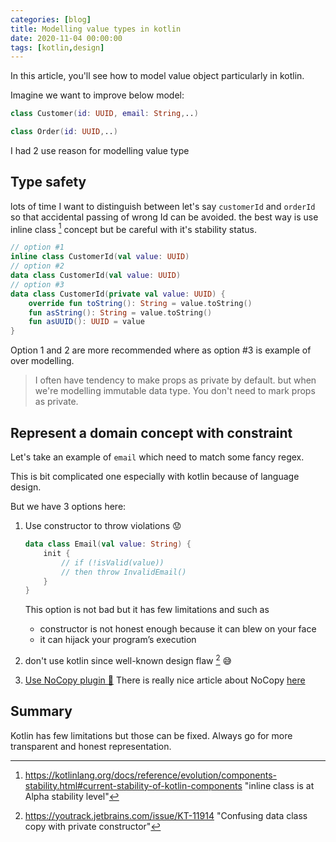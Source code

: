```yaml
---
categories: [blog]
title: Modelling value types in kotlin
date: 2020-11-04 00:00:00
tags: [kotlin,design]
---
```


In this article, you'll see how to model value object particularly in kotlin.


Imagine we want to improve below model:

```kotlin
class Customer(id: UUID, email: String,..)

class Order(id: UUID,..)
```

I had 2 use reason for modelling value type
## Type safety

lots of time I want to distinguish between let's say `customerId` and `orderId`
so that accidental passing of wrong Id can be avoided.
the best way is use inline class [^2] concept but be careful
with it's stability status.

```kotlin
// option #1
inline class CustomerId(val value: UUID)
// option #2
data class CustomerId(val value: UUID)
// option #3
data class CustomerId(private val value: UUID) {
    override fun toString(): String = value.toString()
    fun asString(): String = value.toString()
    fun asUUID(): UUID = value
}
```
Option 1 and 2 are more recommended where as option #3 is example of over modelling.
> I often have tendency to make props as private by default. but when we're modelling immutable data type.
You don't need to mark props as private.


## Represent a domain concept with constraint

Let's take an example of `email` which need to match some fancy regex.

This is bit complicated one especially with kotlin because of language design.

But we have 3 options here:

1. Use constructor to throw violations 😟

    ```kotlin
    data class Email(val value: String) {
        init {
            // if (!isValid(value))
            // then throw InvalidEmail()
        }
    }
    ```

    This option is not bad but it has few limitations and such as
    - constructor is not honest enough because it can blew on your face
    - it can hijack your program’s execution
2. don't use kotlin since well-known design flaw [^3] 😅
3. [Use NoCopy plugin 🎯](https://github.com/AhmedMourad0/no-copy#nocopy-compiler-plugin----)
    There is really nice article about NoCopy [here](https://medium.com/swlh/value-based-classes-and-error-handling-in-kotlin-3f14727c0565)

## Summary

Kotlin has few limitations but those can be fixed. Always go for more transparent and honest representation.

[^1]: <https://martinfowler.com/bliki/ValueObject.html> "Value object"
[^2]: <https://kotlinlang.org/docs/reference/evolution/components-stability.html#current-stability-of-kotlin-components> "inline class is at Alpha stability level"
[^3]: <https://youtrack.jetbrains.com/issue/KT-11914> "Confusing data class copy with private constructor"

